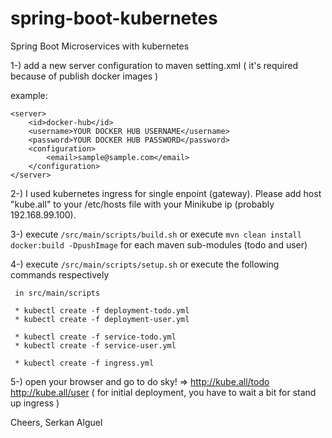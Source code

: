 # spring-boot-kubernetes
Spring Boot Microservices with kubernetes


1-) add a new server configuration to maven setting.xml ( it's required because of publish docker images )

example: 

```
<server>
	<id>docker-hub</id>
	<username>YOUR DOCKER HUB USERNAME</username>
	<password>YOUR DOCKER HUB PASSWORD</password>
	<configuration>
		<email>sample@sample.com</email>
	</configuration>
</server>
```



2-) I used kubernetes ingress for single enpoint (gateway). Please add host "kube.all" to your /etc/hosts file with your Minikube ip (probably 192.168.99.100).

3-) execute ```/src/main/scripts/build.sh``` or execute ```mvn clean install docker:build -DpushImage``` for each maven sub-modules (todo and user) 

4-)  execute ```/src/main/scripts/setup.sh``` or execute the following commands respectively

     in src/main/scripts

     * kubectl create -f deployment-todo.yml
     * kubectl create -f deployment-user.yml
     
     * kubectl create -f service-todo.yml
     * kubectl create -f service-user.yml
     
     * kubectl create -f ingress.yml
     
     
 5-) open your browser and go to do sky! => http://kube.all/todo  http://kube.all/user ( for initial deployment, you have to wait a bit for stand up ingress )
 
 
 Cheers,
 Serkan Alguel
